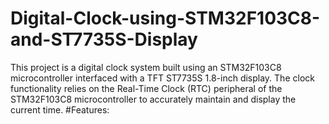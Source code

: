 # Digital-Clock-using-STM32F103C8-and-ST7735S-Display
This project is a digital clock system built using an STM32F103C8 microcontroller interfaced with a TFT ST7735S 1.8-inch display. The clock functionality relies on the Real-Time Clock (RTC) peripheral of the STM32F103C8 microcontroller to accurately maintain and display the current time.
#Features:
